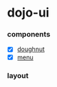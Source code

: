 # dojo-ui

### components

* [x] [doughnut](https://agreal.github.io/dojo-ui/components/doughnut/)
* [x] [menu](https://agreal.github.io/dojo-ui/components/menu/)

### layout
